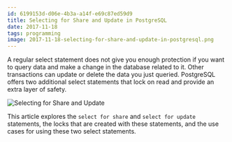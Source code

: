 ```yaml
---
id: 6199153d-d06e-4b3a-a14f-e69c87ed59d9
title: Selecting for Share and Update in PostgreSQL
date: 2017-11-18
tags: programming
image: 2017-11-18-selecting-for-share-and-update-in-postgresql.png
---
```


A regular select statement does not give you enough protection if you want to
query data and make a change in the database related to it. Other transactions
can update or delete the data you just queried. PostgreSQL offers two additional
select statements that lock on read and provide an extra layer of safety.

![Selecting for Share and Update](http://maxpixel.freegreatpicture.com/static/photo/640/Namibia-Elephant-African-Bush-Elephant-Africa-84186.jpg)

This article explores the `select for share` and `select for update` statements,
the locks that are created with these statements, and the use cases for using
these two select statements.

